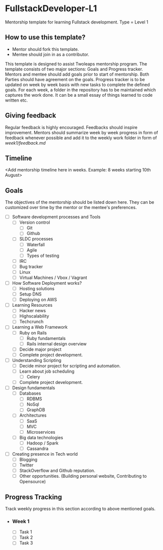 # FullstackDeveloper-L1
Mentorship template for learning Fullstack development. Type = Level 1

## How to use this template?

- Mentor should fork this template.
- Mentee should join in as a contributor.

This template is designed to assist Twoleaps mentorship program. The template consists of two 
major sections: Goals and Progress tracker. Mentors and mentee should add goals prior to start of 
mentorship. Both Parties should have agreement on the goals. Progress tracker is to be updated on week
by week basis with new tasks to complete the defined goals. For each week, a folder in the repository
has to be maintained which captures the work done. It can be a small essay of things learned to code
written etc.

## Giving feedback

Regular feedback is highly encouraged. Feedbacks should inspire improvement. Mentors should summarize week by week progress in form of feedback whenever possible and add it to the weekly work folder in form of *week1/feedback.md*

## Timeline

<Add mentorship timeline here in weeks. Example: 8 weeks starting 10th August>

## Goals
The objectives of the mentorship should be listed down here. They can be customized over time by the mentor
or the mentee's preferences.

- [ ] Software development processes and Tools
    - [ ] Version control
        - [ ] Git
        - [ ] Github
    - [ ] SLDC processes
        - [ ] Waterfall
        - [ ] Agile
        - [ ] Types of testing
    - [ ] IRC
    - [ ] Bug tracker
    - [ ] Linux
    - [ ] Virtual Machines / Vbox / Vagrant

- [ ] How Software Deployment works?
    - [ ] Hosting solutions
    - [ ] Setup DNS
    - [ ] Deploying on AWS

- [ ] Learning Resources
    - [ ] Hacker news
    - [ ] Highscalability
    - [ ] Techcrunch

- [ ] Learning a Web Framework
    - [ ] Ruby on Rails
        - [ ] Ruby fundamentals
        - [ ] Rails internal design overview
    - [ ] Decide major project
    - [ ] Complete project development.

- [ ] Understanding Scripting
    - [ ] Decide minor project for scripting and automation.
    - [ ] Learn about job scheduling
        - [ ] Celery
    - [ ] Complete project development.

- [ ] Design fundamentals
    - [ ] Databases
        - [ ] RDBMS
        - [ ] NoSql
        - [ ] GraphDB
    - [ ] Architectures
        - [ ] SaaS
        - [ ] MVC
        - [ ] Microservices
    - [ ] Big data technologies
        - [ ] Hadoop / Spark
        - [ ] Cassandra

- [ ] Creating presence in Tech world
    - [ ] Blogging
    - [ ] Twitter
    - [ ] StackOverflow and Github reputation.
    - [ ] Other opportunities. (Building personal website, Contributing to Opensource)

## Progress Tracking

Track weekly progress in this section according to above mentioned goals.

- ### Week 1 
    - [ ] Task 1
    - [ ] Task 2
    - [ ] Task 3
